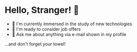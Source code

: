 # Hello, Stranger! :wave:

* :seedling: I'm currently immersed in the study of new technologies
* :briefcase: I'm ready to consider job offers
* :speech_balloon: Ask me about anything via e-mail shown in my profile

...and don't forget your towel!
